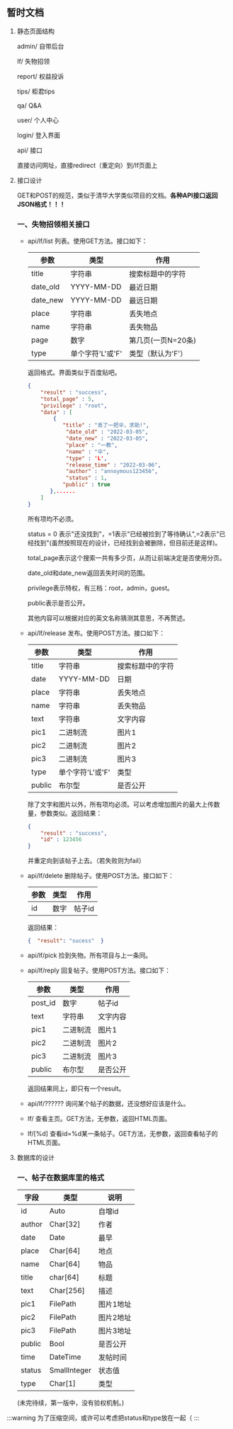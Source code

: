 ## 暂时文档

1. 静态页面结构

   admin/	自带后台

   lf/	失物招领

   report/ 	权益投诉

   tips/		柜君tips

   qa/ 	Q&A

   user/ 	个人中心

   login/	登入界面

   api/ 接口

   直接访问网址，直接redirect（重定向）到/lf页面上

2. 接口设计

   GET和POST的规范，类似于清华大学类似项目的文档。**各种API接口返回JSON格式！！！**

   ### 一、失物招领相关接口

   - api/lf/list	列表。使用GET方法。接口如下：

     | 参数     | 类型             | 作用               |
     | -------- | ---------------- | ------------------ |
     | title    | 字符串           | 搜索标题中的字符   |
     | date_old | YYYY-MM-DD       | 最近日期           |
     | date_new | YYYY-MM-DD       | 最远日期           |
     | place    | 字符串           | 丢失地点           |
     | name     | 字符串           | 丢失物品           |
     | page     | 数字             | 第几页(一页N=20条) |
     | type     | 单个字符'L'或'F' | 类型（默认为'F'）  |

     返回格式。界面类似于百度贴吧。

     ```json
     {
         "result" : "success",
         "total_page" : 5,
         "privilege" : "root",
         "data" : [
             {
             	"title" : "丢了一把伞，求助!",
                 "date_old" : "2022-03-05",
                 "date_new" : "2022-03-05",
                 "place" : "一教",
                 "name" : "伞",
                 "type" : 'L',
                 "release_time" : "2022-03-06",
                 "author" : "annoymous123456",
                 "status" : 1,
         		"public" : true
         	},......
         ]
     }
     ```

     所有项均不必须。

     status = 0 表示"还没找到"，=1表示"已经被捡到了等待确认",=2表示"已经找到"(虽然按照现在的设计，已经找到会被删除，但目前还是这样)。

     total_page表示这个搜索一共有多少页，从而让前端决定是否使用分页。

     date_old和date_new返回丢失时间的范围。

     privilege表示特权，有三档：root，admin，guest。

     public表示是否公开。

     其他内容可以根据对应的英文名称猜测其意思，不再赘述。

   - api/lf/release 发布。使用POST方法。接口如下：

     | 参数  | 类型             | 作用             |
     | ----- | ---------------- | ---------------- |
     | title | 字符串           | 搜索标题中的字符 |
     | date  | YYYY-MM-DD       | 日期             |
     | place | 字符串           | 丢失地点         |
     | name  | 字符串           | 丢失物品         |
     | text  | 字符串           | 文字内容         |
     | pic1  | 二进制流         | 图片1            |
     | pic2  | 二进制流         | 图片2            |
     | pic3  | 二进制流         | 图片3            |
     | type  | 单个字符'L'或'F' | 类型             |
     | public | 布尔型          | 是否公开         |

     除了文字和图片以外，所有项均必须。可以考虑增加图片的最大上传数量，参数类似。返回结果：

     ```json
     {
         "result" : "success",
         "id" : 123456
     }
     ```

     并重定向到该帖子上去。（若失败则为fail）

   - api/lf/delete 删除帖子。使用POST方法。接口如下：

     | 参数 | 类型 | 作用   |
     | ---- | ---- | ------ |
     | id   | 数字 | 帖子id |

     返回结果：

     ```json
     {	"result": "sucess"	}
     ```

   - api/lf/pick 捡到失物。所有项目与上一条同。

   - api/lf/reply 回复帖子。使用POST方法。接口如下：

     | 参数 | 类型     | 作用     |
     | ---- | -------- | -------- |
     | post_id   | 数字     | 帖子id   |
     | text | 字符串   | 文字内容 |
     | pic1 | 二进制流 | 图片1    |
     | pic2 | 二进制流 | 图片2    |
     | pic3 | 二进制流 | 图片3    |
     | public | 布尔型 | 是否公开   |

     返回结果同上，即只有一个result。

   - api/lf/?????? 询问某个帖子的数据，还没想好应该是什么。

   - lf/ 查看主页。GET方法，无参数，返回HTML页面。

   - lf/[%d] 查看id=%d某一条帖子。GET方法，无参数，返回查看帖子的HTML页面。

3. 数据库的设计

   ### 一、帖子在数据库里的格式

   | 字段   | 类型         | 说明      |
   | ------ | ------------ | --------- |
   | id     | Auto         | 自增id    |
   | author | Char[32]     | 作者      |
   | date   | Date         | 最早      |
   | place  | Char[64]     | 地点      |
   | name   | Char[64]     | 物品      |
   | title  | char[64]    | 标题    |
   | text   | Char[256]    | 描述      |
   | pic1   | FilePath    | 图片1地址 |
   | pic2   | FilePath    | 图片2地址 |
   | pic3   | FilePath    | 图片3地址 |
   | public | Bool         | 是否公开  |
   | time   | DateTime     | 发帖时间  |
   | status | SmallInteger | 状态值    |
   | type   | Char[1]      | 类型      |

   (未完待续，第一版中，没有验权机制。)

:::warning
为了压缩空间，或许可以考虑把status和type放在一起（
:::
